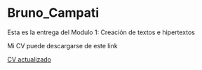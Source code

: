 # Bruno_Campati

Esta es la entrega del Modulo 1: Creación de textos e hipertextos

<p>

Mi CV puede descargarse de este link

<p>

[CV actualizado](file:///C:/Users/Gladys/Documents/Bruno/4/tecnicas%20y%20herram%20modernas/modulo%201/CV_BrunoCampati.pdf)
